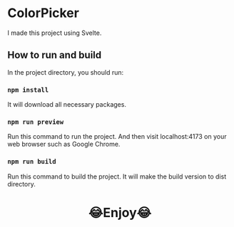 # ColorPicker

I made this project using Svelte.

## How to run and build

In the project directory, you should run:

### `npm install`

It will download all necessary packages.

### `npm run preview`

Run this command to run the project.
And then visit localhost:4173 on your web browser such as Google Chrome.
### `npm run build`

Run this command to build the project.
It will make the build version to dist directory.


# <p style="text-align: center;">😂Enjoy😂</p>